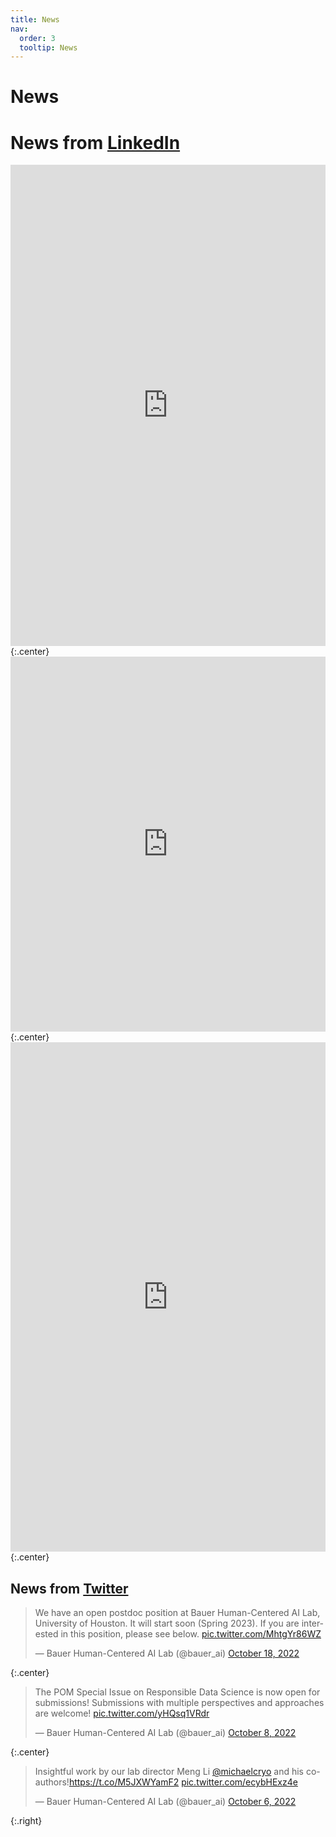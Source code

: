 ```yaml
---
title: News
nav:
  order: 3
  tooltip: News
---
```


# <i class="fas fa-feather-alt"></i>News

# News from [LinkedIn](https://www.linkedin.com/company/human-centered-ai-lab)

<!-- LinkedIn embeds from [https://publish.twitter.com/](https://www.linkedin.com/company/human-centered-ai-lab/) -->

<iframe src="https://www.linkedin.com/embed/feed/update/urn:li:share:6987973702806089728" height="770" width="504" frameborder="0" allowfullscreen="" title="Embedded post"></iframe>
{:.center}

<iframe src="https://www.linkedin.com/embed/feed/update/urn:li:ugcPost:6982806544174243841" height="600" width="504" frameborder="0" allowfullscreen="" title="Embedded post"></iframe>
{:.center}

<iframe src="https://www.linkedin.com/embed/feed/update/urn:li:share:6981615598577348608" height="815" width="504" frameborder="0" allowfullscreen="" title="Embedded post"></iframe>
{:.center}


## News from [Twitter](https://twitter.com/bauer_ai)

<blockquote class="twitter-tweet"><p lang="en" dir="ltr">We have an open postdoc position at Bauer Human-Centered AI Lab, University of Houston. It will start soon (Spring 2023). If you are interested in this position, please see below. <a href="https://t.co/MhtgYr86WZ">pic.twitter.com/MhtgYr86WZ</a></p>&mdash; Bauer Human-Centered AI Lab (@bauer_ai) <a href="https://twitter.com/bauer_ai/status/1582210675614441472?ref_src=twsrc%5Etfw">October 18, 2022</a></blockquote> <script async src="https://platform.twitter.com/widgets.js" charset="utf-8"></script>
{:.center}

<blockquote class="twitter-tweet center"><p lang="en" dir="ltr">The POM Special Issue on Responsible Data Science is now open for submissions! Submissions with multiple perspectives and approaches are welcome! <a href="https://t.co/yHQsq1VRdr">pic.twitter.com/yHQsq1VRdr</a></p>&mdash; Bauer Human-Centered AI Lab (@bauer_ai) <a href="https://twitter.com/bauer_ai/status/1578545075134824449?ref_src=twsrc%5Etfw">October 8, 2022</a></blockquote> <script async src="https://platform.twitter.com/widgets.js" charset="utf-8"></script>
{:.center}

<blockquote class="twitter-tweet right"><p lang="en" dir="ltr">Insightful work by our lab director Meng Li <a href="https://twitter.com/michaelcryo?ref_src=twsrc%5Etfw">@michaelcryo</a> and his co-authors!<a href="https://t.co/M5JXWYamF2">https://t.co/M5JXWYamF2</a> <a href="https://t.co/ecybHExz4e">pic.twitter.com/ecybHExz4e</a></p>&mdash; Bauer Human-Centered AI Lab (@bauer_ai) <a href="https://twitter.com/bauer_ai/status/1578158706394816512?ref_src=twsrc%5Etfw">October 6, 2022</a></blockquote> <script async src="https://platform.twitter.com/widgets.js" charset="utf-8"></script>
{:.right}


<!-- <a href="https://twitter.com/bauer_ai" class="twitter-follow-button" data-show-count="false">Follow @Bauer Human-Centered AI Lab</a><script async src="https://platform.twitter.com/widgets.js" charset="utf-8"></script>
<a href="https://twitter.com/bauer_ai/with_replies" class="twitter-mention-button" data-show-count="false">Tweet to @Bauer Human-Centered AI Lab</a><script async src="https://platform.twitter.com/widgets.js" charset="utf-8"></script>
{:.center} -->

